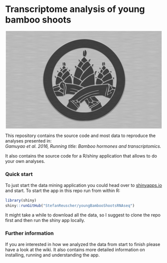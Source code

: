 # Transcriptome analysis of young bamboo shoots
<p align="center">
<img align="center" src="https://github.com/StefanReuscher/youngBambooShootsRNAseq/blob/master/www/take_kamon_alu.png" width="500">
</p>

This repository contains the source code and most data to reproduce the analyses presented in:  
*Gamuyao et al. 2016, Running title: Bamboo hormones and transcriptomics.*

It also contains the source code for a R/shiny application that allows to do your own analyses.

### Quick start
To just start the data mining application you could head over to [shinyapps.io](https://reuscher.shinyapps.io/Bamboo_RNAseq_datamining/) and start. To start the app in this repo run from within R:  
```R
library(shiny)
shiny::runGitHub("StefanReuscher/youngBambooShootsRNAseq")
```

It might take a while to download all the data, so I suggest to clone the repo first and then run the shiny app locally.


### Further information
If you are interested in how we analyzed the data from start to finish please have a look at the wiki. It also contains more detailed information on installing, running and understanding the app.
